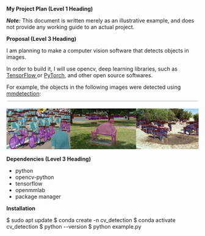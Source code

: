 ﻿**My Project Plan (Level 1 Heading)**

***Note:*** This document is written merely as an illustrative example, and does not provide any working guide to an actual project.

**Proposal (Level 3 Heading)**

I am planning to make a computer vision software that detects objects in images.

In order to build it, I will use opencv, deep learning libraries, such as [TensorFlow ](https://www.tensorflow.org/)or [PyTorch](https://pytorch.org/), and other open source softwares.

For example, the objects in the following images were detected using [mmdetection](https://github.com/open-mmlab/mmdetection): ![](Aspose.Words.ad4313ac-0213-4db8-a9fb-a855cfbb20c1.002.png)

![](137271636-56ba1cd2-b110-4812-8221-b4c120320aa9.png)

**Dependencies (Level 3 Heading)**

- python
- opencv-python
- tensorflow
- openmmlab
- package manager

**Installation**

$ sudo apt update
$ conda create -n cv_detection
$ conda activate cv_detection
$ python --version
$ python example.py


